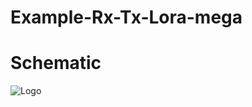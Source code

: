 # Example-Rx-Tx-Lora-mega

# Schematic
![Logo](https://github.com/multimedia-dan-robotika/Example-Rx-Tx-Lora-mega/blob/main/skematik.png)
